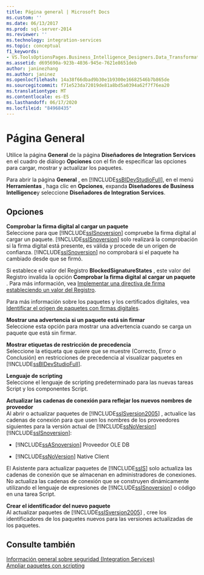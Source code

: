 ```yaml
---
title: Página general | Microsoft Docs
ms.custom: ''
ms.date: 06/13/2017
ms.prod: sql-server-2014
ms.reviewer: ''
ms.technology: integration-services
ms.topic: conceptual
f1_keywords:
- VS.ToolsOptionsPages.Business_Intelligence_Designers.Data_Transformation_Designers.General
ms.assetid: d695690a-923b-4036-945e-7621e8651deb
author: janinezhang
ms.author: janinez
ms.openlocfilehash: 14a38f66dbad9b30e1b9300e16682546b7b865de
ms.sourcegitcommit: f71e523da72019de81a8bd5a0394a62f7f76ea20
ms.translationtype: MT
ms.contentlocale: es-ES
ms.lasthandoff: 06/17/2020
ms.locfileid: "84968435"
---
```

# <a name="general-page"></a>Página General
  Utilice la página **General** de la página **Diseñadores de Integration Services** en el cuadro de diálogo **Opciones** con el fin de especificar las opciones para cargar, mostrar y actualizar los paquetes.  
  
 Para abrir la página **General** , en [!INCLUDE[ssBIDevStudioFull](../includes/ssbidevstudiofull-md.md)], en el menú **Herramientas** , haga clic en **Opciones**, expanda **Diseñadores de Business Intelligence**y seleccione **Diseñadores de Integration Services**.  
  
## <a name="options"></a>Opciones  
 **Comprobar la firma digital al cargar un paquete**  
 Seleccione para que [!INCLUDE[ssISnoversion](../includes/ssisnoversion-md.md)] compruebe la firma digital al cargar un paquete. [!INCLUDE[ssISnoversion](../includes/ssisnoversion-md.md)] solo realizará la comprobación si la firma digital está presente, es válida y procede de un origen de confianza. [!INCLUDE[ssISnoversion](../includes/ssisnoversion-md.md)] no comprobará si el paquete ha cambiado desde que se firmó.  
  
 Si establece el valor del Registro **BlockedSignatureStates** , este valor del Registro invalida la opción **Comprobar la firma digital al cargar un paquete** . Para más información, vea [Implementar una directiva de firma estableciendo un valor del Registro](implement-a-signing-policy-by-setting-a-registry-value.md).  
  
 Para más información sobre los paquetes y los certificados digitales, vea [Identificar el origen de paquetes con firmas digitales](security/identify-the-source-of-packages-with-digital-signatures.md).  
  
 **Mostrar una advertencia si un paquete está sin firmar**  
 Seleccione esta opción para mostrar una advertencia cuando se carga un paquete que está sin firmar.  
  
 **Mostrar etiquetas de restricción de precedencia**  
 Seleccione la etiqueta que quiere que se muestre (Correcto, Error o Conclusión) en restricciones de precedencia al visualizar paquetes en [!INCLUDE[ssBIDevStudioFull](../includes/ssbidevstudiofull-md.md)].  
  
 **Lenguaje de scripting**  
 Seleccione el lenguaje de scripting predeterminado para las nuevas tareas Script y los componentes Script.  
  
 **Actualizar las cadenas de conexión para reflejar los nuevos nombres de proveedor**  
 Al abrir o actualizar paquetes de [!INCLUDE[ssISversion2005](../includes/ssisversion2005-md.md)] , actualice las cadenas de conexión para que usen los nombres de los proveedores siguientes para la versión actual de [!INCLUDE[ssNoVersion](../includes/ssnoversion-md.md)][!INCLUDE[ssISnoversion](../includes/ssisnoversion-md.md)]:  
  
-   [!INCLUDE[ssASnoversion](../includes/ssasnoversion-md.md)] Proveedor OLE DB  
  
-   [!INCLUDE[ssNoVersion](../includes/ssnoversion-md.md)] Native Client  
  
 El Asistente para actualizar paquetes de [!INCLUDE[ssIS](../includes/ssis-md.md)] solo actualiza las cadenas de conexión que se almacenan en administradores de conexiones. No actualiza las cadenas de conexión que se construyen dinámicamente utilizando el lenguaje de expresiones de [!INCLUDE[ssISnoversion](../includes/ssisnoversion-md.md)] o código en una tarea Script.  
  
 **Crear el identificador del nuevo paquete**  
 Al actualizar paquetes de [!INCLUDE[ssISversion2005](../includes/ssisversion2005-md.md)] , cree los identificadores de los paquetes nuevos para las versiones actualizadas de los paquetes.  
  
## <a name="see-also"></a>Consulte también  
 [Información general sobre seguridad &#40;Integration Services&#41;](security/security-overview-integration-services.md)   
 [Ampliar paquetes con scripting](extending-packages-scripting/extending-packages-with-scripting.md)  
  
  
